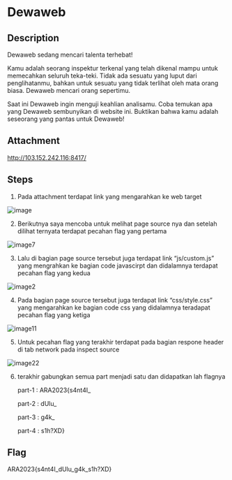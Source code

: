 # Dewaweb
## Description
Dewaweb sedang mencari talenta terhebat!

Kamu adalah seorang inspektur terkenal yang telah dikenal mampu untuk memecahkan seluruh teka-teki. Tidak ada sesuatu yang luput dari penglihatanmu, bahkan untuk sesuatu yang tidak terlihat oleh mata orang biasa. Dewaweb mencari orang sepertimu.

Saat ini Dewaweb ingin menguji keahlian analisamu. Coba temukan apa yang Dewaweb sembunyikan di website ini. Buktikan bahwa kamu adalah seseorang yang pantas untuk Dewaweb!

## Attachment
http://103.152.242.116:8417/

## Steps
1. Pada attachment terdapat link yang mengarahkan ke web target

![image](https://user-images.githubusercontent.com/123644468/226811973-d14fc4f0-13df-4475-9af3-1a853e476cc6.png)

2. Berikutnya saya mencoba untuk melihat page source nya dan setelah dilihat ternyata terdapat pecahan flag yang pertama

![image7](https://user-images.githubusercontent.com/123644468/226812585-6a6300c1-80d9-4054-97dd-a86d56f00f4d.png)

3. Lalu di bagian page source tersebut juga terdapat link “js/custom.js” yang mengrahkan ke bagian code javascirpt dan didalamnya terdapat pecahan flag yang kedua

![image2](https://user-images.githubusercontent.com/123644468/226812852-048e310c-f6bb-4ea8-95db-1deeb14c7874.png)

4. Pada bagian page source tersebut juga terdapat link “css/style.css” yang mengarahkan ke bagian code css yang didalamnya teradapat pecahan flag yang ketiga

![image11](https://user-images.githubusercontent.com/123644468/226813044-072abf35-e4f7-42d8-a300-10bc4b53210e.png)

5. Untuk pecahan flag yang terakhir terdapat pada bagian respone header di tab network pada inspect source  

![image22](https://user-images.githubusercontent.com/123644468/226813708-ccb0e438-568e-4e7f-a98e-1009ac55c607.png)

6. terakhir gabungkan semua part menjadi satu dan didapatkan lah flagnya
   
   part-1 : ARA2023{s4nt4I_
   
   part-2 : dUlu_
   
   part-3 : g4k_
   
   part-4 : s1h?XD}


## Flag
ARA2023{s4nt4I_dUlu_g4k_s1h?XD}
